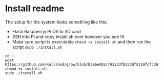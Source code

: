 # Install readme

The setup for the system looks something like this. 

- Flash Raspberryi Pi OS to SD card
- SSH into Pi and copy install.sh over however you see fit
- Make sure script is executable `chmod +x install.sh` and then run the script `sudo ./install.sh`

```
cd ~
wget https://github.com/Kellrond/grow/blob/b3e6ed827741233fb33ddf8219fcfc36f4b1a689/install/install.sh
chmod +x install.sh
sudo ./install.sh
```
